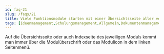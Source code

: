 ```yaml
---
id: faq-21
slug: /faqs/21
title: Viele Funktionsmodule starten mit einer Übersichtsseite aller verfügbaren Einträge. Wie komme ich zurück zu dieser Übersicht nachdem ich einen Eintrag aufgerufen habe
tags: [Ideenmanagement,Schulungsmanagement,Allgemein,Dokumentenmanagement,Wiki,Risiken & Chancen,Auditmanagement,Instandhaltung,Ziel- & Kennzahlenmanagement,CRM,Formulargenerator,Projekte & Maßnahme,Qualitätsmonitor,Reklamationsmanagement]
---
```

Auf die Übersichtsseite oder auch Indexseite des jeweiligen Moduls kommt man immer über die Modulüberschrift oder das Modulicon in dem linken Seitenmenü. 
